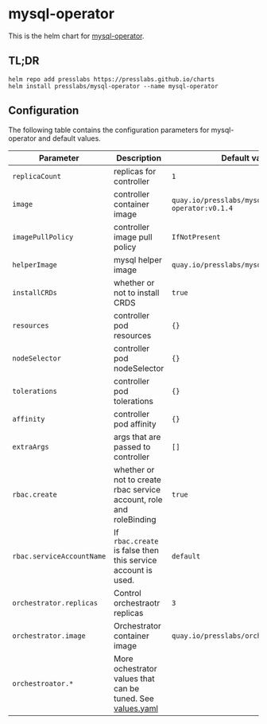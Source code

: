 # mysql-operator

This is the helm chart for [mysql-operator](https://github.com/presslabs/mysql-operator).

## TL;DR
```
helm repo add presslabs https://presslabs.github.io/charts
helm install presslabs/mysql-operator --name mysql-operator
```

## Configuration
The following table contains the configuration parameters for mysql-operator and default values.

| Parameter                 | Description                                                                                                                                                | Default value                             |
| ---                       | ---                                                                                                                                                        | ---                                       |
| `replicaCount`            | replicas for controller                                                                                                                                    | `1`                                       |
| `image`                   | controller container image                                                                                                                                 | `quay.io/presslabs/mysql-operator:v0.1.4` |
| `imagePullPolicy`         | controller image pull policy                                                                                                                               | `IfNotPresent`                            |
| `helperImage`             | mysql helper image                                                                                                                                         | `quay.io/presslabs/mysql-helper:v0.1.4`   |
| `installCRDs`             | whether or not to install CRDS                                                                                                                             | `true`                                    |
| `resources`               | controller pod resources                                                                                                                                   | `{}`                                      |
| `nodeSelector`            | controller pod nodeSelector                                                                                                                                | `{}`                                      |
| `tolerations`             | controller pod tolerations                                                                                                                                 | `{}`                                      |
| `affinity`                | controller pod affinity                                                                                                                                    | `{}`                                      |
| `extraArgs`               | args that are passed to controller                                                                                                                         | `[]`                                      |
| `rbac.create`             | whether or not to create rbac service account, role and roleBinding                                                                                        | `true`                                    |
| `rbac.serviceAccountName` | If `rbac.create` is false then this service account is used.                                                                                               | `default`                                 |
| `orchestrator.replicas`   | Control orchestraotr replicas                                                                                                                              | `3`                                       |
| `orchestrator.image`      | Orchestrator container image                                                                                                                               | `quay.io/presslabs/orchestrator:latest`   |
| `orchestroator.*`         | More ochestrator values that can be tuned. See [values.yaml](https://github.com/presslabs/docker-orchestrator/blob/master/charts/orchestrator/values.yaml) |                                           |
